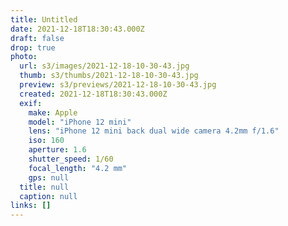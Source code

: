 ```yaml
---
title: Untitled
date: 2021-12-18T18:30:43.000Z
draft: false
drop: true
photo:
  url: s3/images/2021-12-18-10-30-43.jpg
  thumb: s3/thumbs/2021-12-18-10-30-43.jpg
  preview: s3/previews/2021-12-18-10-30-43.jpg
  created: 2021-12-18T18:30:43.000Z
  exif:
    make: Apple
    model: "iPhone 12 mini"
    lens: "iPhone 12 mini back dual wide camera 4.2mm f/1.6"
    iso: 160
    aperture: 1.6
    shutter_speed: 1/60
    focal_length: "4.2 mm"
    gps: null
  title: null
  caption: null
links: []
---
```


